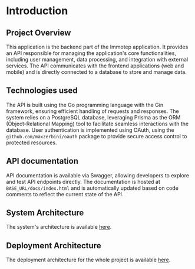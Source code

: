 # Introduction

## Project Overview

This application is the backend part of the Immotep application. It provides an API responsible for managing the application's core functionalities, including user management, data processing, and integration with external services. The API communicates with the frontend applications (web and mobile) and is directly connected to a database to store and manage data.

## Technologies used

The API is built using the Go programming language with the Gin framework, ensuring efficient handling of requests and responses. The system relies on a PostgreSQL database, leveraging Prisma as the ORM (Object-Relational Mapping) tool to facilitate seamless interactions with the database. User authentication is implemented using OAuth, using the `github.com/maxzerbini/oauth` package to provide secure access control to protected resources.

## API documentation

API documentation is available via Swagger, allowing developers to explore and test API endpoints directly. The documentation is hosted at `BASE_URL/docs/index.html` and is automatically updated based on code comments to reflect the current state of the API.

## System Architecture

The system's architecture is available [here](./architecture.md).

## Deployment Architecture

The deployment architecture for the whole project is available [here](../deploy.md).
